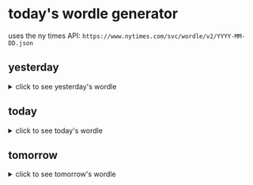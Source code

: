 # today's wordle generator

uses the ny times API: `https://www.nytimes.com/svc/wordle/v2/YYYY-MM-DD.json`

## yesterday

<details>
    <summary>click to see yesterday's wordle</summary>

    bacon

</details>

## today

<details>
    <summary>click to see today's wordle</summary>

    funny

</details>

## tomorrow

<details>
    <summary>click to see tomorrow's wordle</summary>

    table

</details>
